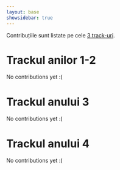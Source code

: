 ```yaml
---
layout: base
showsidebar: true
---
```


Contribuțiile sunt listate pe cele [3 track-uri][reg].

# Trackul anilor 1-2

No contributions yet :(

# Trackul anului 3

No contributions yet :(

# Trackul anului 4

No contributions yet :(

[reg]: /regulament#structura "Regulament"

